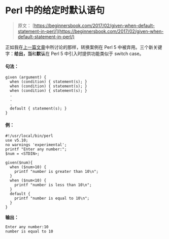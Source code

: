 # Perl 中的给定时默认语句

> 原文： [https://beginnersbook.com/2017/02/given-when-default-statement-in-perl/](https://beginnersbook.com/2017/02/given-when-default-statement-in-perl/)

正如我在[上一篇文章](https://beginnersbook.com/2017/02/switch-case-in-perl/)中所讨论的那样，转换案例在 Perl 5 中被弃用。三个新关键字：**给出，当**和**默认**在 Perl 5 中引入时提供功能类似于 switch case。

#### 句法：

```
given (argument) {
  when (condition) { statement(s); }
  when (condition) { statement(s); }
  when (condition) { statement(s); }
  .
  .
  .
  default { statement(s); }
}
```

#### 例：

```
#!/usr/local/bin/perl
use v5.10;
no warnings 'experimental';
printf "Enter any number:";
$num = <STDIN>;

given($num){
  when ($num>10) {
    printf "number is greater than 10\n";
  }
  when ($num<10) {
    printf "number is less than 10\n";
  }
  default {
    printf "number is equal to 10\n";
  }
}
```

**输出：**

```
Enter any number:10
number is equal to 10
```